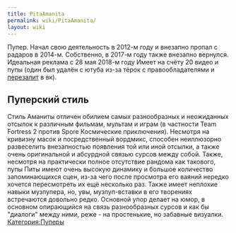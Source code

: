 ```yaml
---
title: PitaAmanita
permalink: wiki/PitaAmanita/
layout: wiki
---
```


Пупер. Начал свою деятельность в 2012-м году и внезапно пропал с радаров
в 2014-м. Собственно, в 2017-м году также внезапно вернулся. Идеальная
реклама с 28 мая 2018-м году Имеет на счёту 20 видео и пупы (один был
удалён с ютуба из-за тёрок с правообладателями и
[перезалит](https://vk.com/video243971644_171458159) в вк).

## Пуперский стиль

Стиль Аманиты отличен обилием самых разнообразных и неожиданных отсылок
к различным фильмам, мультам и играм (в частности Team Fortress 2 против
Spore Космические приключения). Несмотря на кривизну масок и
посредственный вордмикс, способен неиллюзорно развеселить внезапностью
появления той или иной отсылки, а также очень оригинальной и абсурдной
связью сурсов между собой. Также, несмотря на практически полное
отсутствие рандома как такового, пупы Питы имеют очень высокую динамику
и большое количество запоминающихся сцен, из-за чего после просмотра его
ваяний нередко хочется пересмотреть их ещё несколько раз. Также имеет
неплохие навыки музпупера, но, увы, музпуп-вставки в его творениях
встречаются довольно редко. Основной упор делает на юмор, в основном
опирающийся на связь разнообразных сурсов и как бы "диалоги" между ними,
реже - на простенькие, но забавные визуалки.
[Категория:Пуперы](Категория:Пуперы "wikilink")
